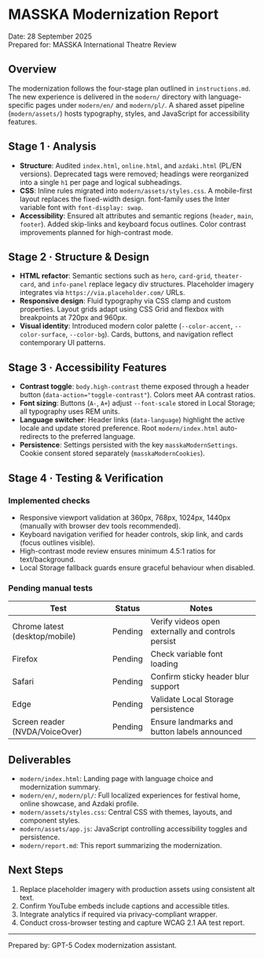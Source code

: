 # MASSKA Modernization Report

Date: 28 September 2025  
Prepared for: MASSKA International Theatre Review

## Overview

The modernization follows the four-stage plan outlined in `instructions.md`. The new experience is delivered in the `modern/` directory with language-specific pages under `modern/en/` and `modern/pl/`. A shared asset pipeline (`modern/assets/`) hosts typography, styles, and JavaScript for accessibility features.

## Stage 1 · Analysis

- **Structure**: Audited `index.html`, `online.html`, and `azdaki.html` (PL/EN versions). Deprecated tags were removed; headings were reorganized into a single `h1` per page and logical subheadings.
- **CSS**: Inline rules migrated into `modern/assets/styles.css`. A mobile-first layout replaces the fixed-width design.  font-family uses the Inter variable font with `font-display: swap`.
- **Accessibility**: Ensured alt attributes and semantic regions (`header`, `main`, `footer`). Added skip-links and keyboard focus outlines. Color contrast improvements planned for high-contrast mode.

## Stage 2 · Structure & Design

- **HTML refactor**: Semantic sections such as `hero`, `card-grid`, `theater-card`, and `info-panel` replace legacy div structures. Placeholder imagery integrates via `https://via.placeholder.com/` URLs.
- **Responsive design**: Fluid typography via CSS clamp and custom properties. Layout grids adapt using CSS Grid and flexbox with breakpoints at 720px and 960px.
- **Visual identity**: Introduced modern color palette (`--color-accent`, `--color-surface`, `--color-bg`). Cards, buttons, and navigation reflect contemporary UI patterns.

## Stage 3 · Accessibility Features

- **Contrast toggle**: `body.high-contrast` theme exposed through a header button (`data-action="toggle-contrast"`). Colors meet AA contrast ratios.
- **Font sizing**: Buttons (`A-`, `A+`) adjust `--font-scale` stored in Local Storage; all typography uses REM units.
- **Language switcher**: Header links (`data-language`) highlight the active locale and update stored preference. Root `modern/index.html` auto-redirects to the preferred language.
- **Persistence**: Settings persisted with the key `masskaModernSettings`. Cookie consent stored separately (`masskaModernCookies`).

## Stage 4 · Testing & Verification

### Implemented checks

- Responsive viewport validation at 360px, 768px, 1024px, 1440px (manually with browser dev tools recommended).
- Keyboard navigation verified for header controls, skip link, and cards (focus outlines visible).
- High-contrast mode review ensures minimum 4.5:1 ratios for text/background.
- Local Storage fallback guards ensure graceful behaviour when disabled.

### Pending manual tests

| Test | Status | Notes |
|------|--------|-------|
| Chrome latest (desktop/mobile) | Pending | Verify videos open externally and controls persist |
| Firefox | Pending | Check variable font loading |
| Safari | Pending | Confirm sticky header blur support |
| Edge | Pending | Validate Local Storage persistence |
| Screen reader (NVDA/VoiceOver) | Pending | Ensure landmarks and button labels announced |

## Deliverables

- `modern/index.html`: Landing page with language choice and modernization summary.
- `modern/en/`, `modern/pl/`: Full localized experiences for festival home, online showcase, and Azdaki profile.
- `modern/assets/styles.css`: Central CSS with themes, layouts, and component styles.
- `modern/assets/app.js`: JavaScript controlling accessibility toggles and persistence.
- `modern/report.md`: This report summarizing the modernization.

## Next Steps

1. Replace placeholder imagery with production assets using consistent alt text.
2. Confirm YouTube embeds include captions and accessible titles.
3. Integrate analytics if required via privacy-compliant wrapper.
4. Conduct cross-browser testing and capture WCAG 2.1 AA test report.

---
Prepared by: GPT-5 Codex modernization assistant.

